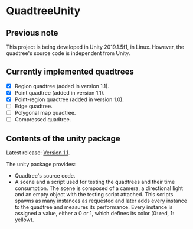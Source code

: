 # QuadtreeUnity

## Previous note
This project is being developed in Unity 2019.1.5f1, in Linux. However, the quadtree's source code is independent from Unity.

## Currently implemented quadtrees
- [x] Region quadtree (added in version 1.1).
- [x] Point quadtree (added in version 1.1).
- [x] Point-region quadtree (added in version 1.0).
- [ ] Edge quadtree.
- [ ] Polygonal map quadtree.
- [ ] Compressed quadtree.

## Contents of the unity package
Latest release: [Version 1.1](https://github.com/Jormii/QuadtreesUnity/releases/tag/v1.1).

The unity package provides:
- Quadtree's source code.
- A scene and a script used for testing the quadtrees and their time consumption. The scene is composed of a camera, a directional light and an empty object with the testing script attached. This scripts spawns as many instances as requested and later adds every instance to the quadtree and measures its performance. Every instance is assigned a value, either a 0 or 1, which defines its color (0: red, 1: yellow).
